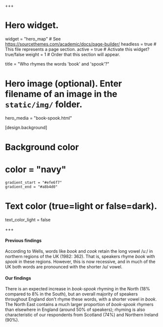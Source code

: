 +++
# Hero widget.
widget = "hero_map"  # See https://sourcethemes.com/academic/docs/page-builder/
headless = true  # This file represents a page section.
active = true  # Activate this widget? true/false
weight = 1  # Order that this section will appear.

title = "Who rhymes the words 'book' and 'spook'?"

# Hero image (optional). Enter filename of an image in the `static/img/` folder.
hero_media = "book-spook.html"

[design.background]

  # Background color
  # color = "navy"
    gradient_start = "#efe6f7"
    gradient_end = "#a8b4d0"
   
  # Text color (true=light or false=dark).
  text_color_light = false

+++

#### Previous findings
According to Wells, words like _book_ and _cook_ retain the long vowel /uː/ in northern regions of the UK (1982: 362). That is, speakers rhyme _book_ with _spook_ in these regions. However, this is now recessive, and in much of the UK both words are pronounced with the shorter /ʊ/ vowel.

#### Our findings
There is an expected increase in _book-spook_ rhyming in the North (18% compared to 8% in the South), but an overall majority of speakers throughout England don't rhyme these words, with a shorter vowel in _book_. The North East contains a much larger proportion of _book-spook_ rhymers than elsewhere in England (around 50% of speakers); rhyming is also characteristic of our respondents from Scotland (74%) and Northern Ireland (90%).
